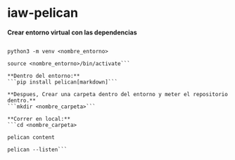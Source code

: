 # iaw-pelican

**Crear entorno virtual con las dependencias**
```apt-get install python3-venv

python3 -m venv <nombre_entorno>

source <nombre_entorno>/bin/activate```

**Dentro del entorno:**
```pip install pelican[markdown]```

**Despues, Crear una carpeta dentro del entorno y meter el repositorio dentro.**
```mkdir <nombre_carpeta>```

**Correr en local:**
```cd <nombre_carpeta>

pelican content

pelican --listen```
